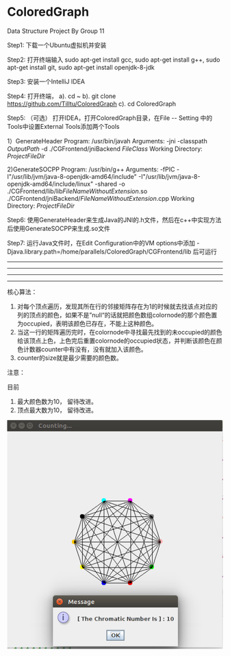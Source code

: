 # ColoredGraph
Data Structure Project By Group 11


Step1:
下载一个Ubuntu虚拟机并安装

Step2:
打开终端输入 sudo apt-get install gcc, sudo apt-get install g++, sudo apt-get install git, sudo apt-get install openjdk-8-jdk

Step3:
安装一个IntelliJ IDEA

Step4:
打开终端， 
a). cd ~
b). git clone https://github.com/Tilltu/ColoredGraph
c). cd ColoredGraph

Step5:
（可选）
打开IDEA，打开ColoredGraph目录，在File -- Setting 中的Tools中设置External Tools添加两个Tools

1）GenerateHeader
Program: /usr/bin/javah
Arguments: -jni -classpath $OutputPath$ -d ./CGFrontend/jniBackend $FileClass$
Working Directory: $ProjectFileDir$

2)GenerateSOCPP
Program: /usr/bin/g++
Arguments: -fPIC -I"/usr/lib/jvm/java-8-openjdk-amd64/include" -I"/usr/lib/jvm/java-8-openjdk-amd64/include/linux" -shared -o ./CGFrontend/lib/lib$FileNameWithoutExtension$.so ./CGFrontend/jniBackend/$FileNameWithoutExtension$.cpp
Working Directory: $ProjectFileDir$

Step6:
使用GenerateHeader来生成Java的JNI的.h文件，然后在c++中实现方法后使用GenerateSOCPP来生成.so文件

Step7:
运行Java文件时，在Edit Configuration中的VM options中添加 -Djava.library.path=/home/parallels/ColoredGraph/CGFrontend/lib 后可运行





******************************************************************************************************************************
******************************************************************************************************************************
******************************************************************************************************************************
******************************************************************************************************************************

核心算法：

1. 对每个顶点遍历，发现其所在行的邻接矩阵存在为1的时候就去找该点对应的列的顶点的颜色，如果不是”null“的话就把颜色数组colornode的那个颜色置为occupied，表明该颜色已存在，不能上这种颜色。
2. 当这一行的矩阵遍历完时，在colornode中寻找最先找到的未occupied的颜色给该顶点上色，上色完后重置colornode的occupied状态，并判断该颜色在颜色计数器counter中有没有，没有就加入该颜色。
3. counter的size就是最少需要的颜色数。

注意：

目前
1. 最大颜色数为10， 留待改进。
2. 顶点最大数为10， 留待改进。

![RESULTS](https://github.com/Tilltu/ColoredGraph/raw/master/assets/CG.png)

